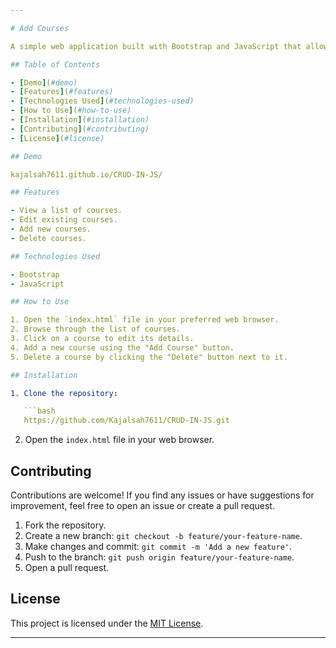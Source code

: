 ```yaml
---

# Add Courses 

A simple web application built with Bootstrap and JavaScript that allows users to read, edit, add, and delete courses.

## Table of Contents

- [Demo](#demo)
- [Features](#features)
- [Technologies Used](#technologies-used)
- [How to Use](#how-to-use)
- [Installation](#installation)
- [Contributing](#contributing)
- [License](#license)

## Demo

kajalsah7611.github.io/CRUD-IN-JS/

## Features

- View a list of courses.
- Edit existing courses.
- Add new courses.
- Delete courses.

## Technologies Used

- Bootstrap
- JavaScript

## How to Use

1. Open the `index.html` file in your preferred web browser.
2. Browse through the list of courses.
3. Click on a course to edit its details.
4. Add a new course using the "Add Course" button.
5. Delete a course by clicking the "Delete" button next to it.

## Installation

1. Clone the repository:

   ```bash
   https://github.com/Kajalsah7611/CRUD-IN-JS.git
   ```

2. Open the `index.html` file in your web browser.

## Contributing

Contributions are welcome! If you find any issues or have suggestions for improvement, feel free to open an issue or create a pull request.

1. Fork the repository.
2. Create a new branch: `git checkout -b feature/your-feature-name`.
3. Make changes and commit: `git commit -m 'Add a new feature'`.
4. Push to the branch: `git push origin feature/your-feature-name`.
5. Open a pull request.

## License

This project is licensed under the [MIT License](LICENSE).

---
```

